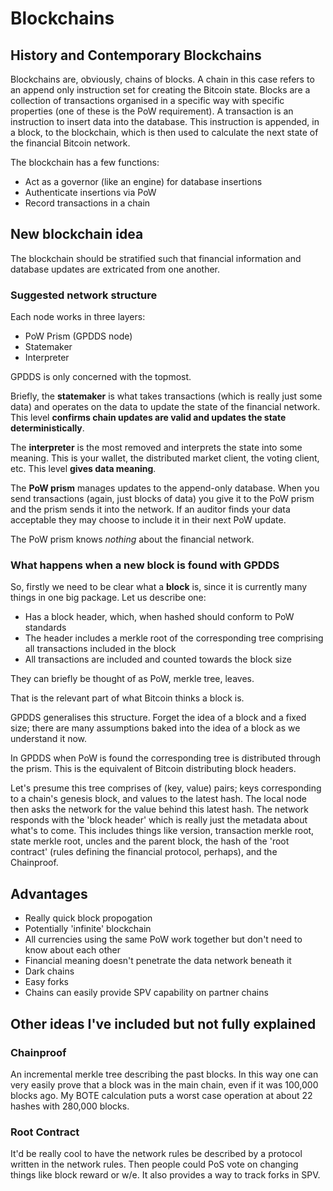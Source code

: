 # Blockchains

## History and Contemporary Blockchains

Blockchains are, obviously, chains of blocks. A chain in this case refers to an append only instruction set for creating the Bitcoin state. Blocks are a collection of transactions organised in a specific way with specific properties (one of these is the PoW requirement). A transaction is an instruction to insert data into the database. This instruction is appended, in a block, to the blockchain, which is then used to calculate the next state of the financial Bitcoin network.

The blockchain has a few functions:

* Act as a governor (like an engine) for database insertions
* Authenticate insertions via PoW
* Record transactions in a chain


## New blockchain idea

The blockchain should be stratified such that financial information and database updates are extricated from one another.

### Suggested network structure

Each node works in three layers:

* PoW Prism (GPDDS node)
* Statemaker
* Interpreter

GPDDS is only concerned with the topmost.

Briefly, the **statemaker** is what takes transactions (which is really just some data) and operates on the data to update the state of the financial network. This level **confirms chain updates are valid and updates the state deterministically**.

The **interpreter** is the most removed and interprets the state into some meaning. This is your wallet, the distributed market client, the voting client, etc. This level **gives data meaning**.

The **PoW prism** manages updates to the append-only database. When you send transactions (again, just blocks of data) you give it to the PoW prism and the prism sends it into the network. If an auditor finds your data acceptable they may choose to include it in their next PoW update.

The PoW prism knows *nothing* about the financial network.

### What happens when a new block is found with GPDDS

So, firstly we need to be clear what a **block** is, since it is currently many things in one big package. Let us describe one:

* Has a block header, which, when hashed should conform to PoW standards
* The header includes a merkle root of the corresponding tree comprising all transactions included in the block
* All transactions are included and counted towards the block size

They can briefly be thought of as PoW, merkle tree, leaves.

That is the relevant part of what Bitcoin thinks a block is.

GPDDS generalises this structure. Forget the idea of a block and a fixed size; there are many assumptions baked into the idea of a block as we understand it now.

In GPDDS when PoW is found the corresponding tree is distributed through the prism. This is the equivalent of Bitcoin distributing block headers.

Let's presume this tree comprises of (key, value) pairs; keys corresponding to a chain's genesis block, and values to the latest hash. The local node then asks the network for the value behind this latest hash. The network responds with the 'block header' which is really just the metadata about what's to come. This includes things like version, transaction merkle root, state merkle root, uncles and the parent block, the hash of the 'root contract' (rules defining the financial protocol, perhaps), and the Chainproof.


## Advantages

* Really quick block propogation
* Potentially 'infinite' blockchain
* All currencies using the same PoW work together but don't need to know about each other
* Financial meaning doesn't penetrate the data network beneath it
* Dark chains
* Easy forks
* Chains can easily provide SPV capability on partner chains

## Other ideas I've included but not fully explained

### Chainproof

An incremental merkle tree describing the past blocks. In this way one can very easily prove that a block was in the main chain, even if it was 100,000 blocks ago. My BOTE calculation puts a worst case operation at about 22 hashes with 280,000 blocks.

### Root Contract

It'd be really cool to have the network rules be described by a protocol written in the network rules. Then people could PoS vote on changing things like block reward or w/e. It also provides a way to track forks in SPV.